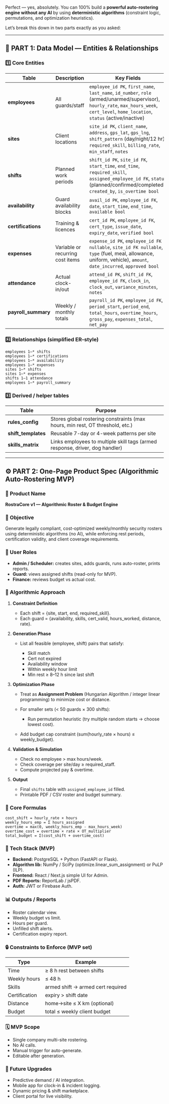 Perfect — yes, absolutely.
You can 100% build a **powerful auto-rostering engine without any AI** by using **deterministic algorithms** (constraint logic, permutations, and optimization heuristics).

Let’s break this down in two parts exactly as you asked:

---

## 🧩 PART 1: Data Model — Entities & Relationships

### 1️⃣ Core Entities

| Table               | Description                      | Key Fields                                                                                                                                                                              |
| ------------------- | -------------------------------- | --------------------------------------------------------------------------------------------------------------------------------------------------------------------------------------- |
| **employees**       | All guards/staff                 | `employee_id PK`, `first_name`, `last_name`, `id_number`, `role` (armed/unarmed/supervisor), `hourly_rate`, `max_hours_week`, `cert_level`, `home_location`, `status` (active/inactive) |
| **sites**           | Client locations                 | `site_id PK`, `client_name`, `address`, `gps_lat`, `gps_lng`, `shift_pattern` (day/night/12 hr), `required_skill`, `billing_rate`, `min_staff`, `notes`                                 |
| **shifts**          | Planned work periods             | `shift_id PK`, `site_id FK`, `start_time`, `end_time`, `required_skill`, `assigned_employee_id FK`, `status` (planned/confirmed/completed), `created_by`, `is_overtime bool`            |
| **availability**    | Guard availability blocks        | `avail_id PK`, `employee_id FK`, `date`, `start_time`, `end_time`, `available bool`                                                                                                     |
| **certifications**  | Training & licences              | `cert_id PK`, `employee_id FK`, `cert_type`, `issue_date`, `expiry_date`, `verified bool`                                                                                               |
| **expenses**        | Variable or recurring cost items | `expense_id PK`, `employee_id FK nullable`, `site_id FK nullable`, `type` (fuel, meal, allowance, uniform, vehicle), `amount`, `date_incurred`, `approved bool`                         |
| **attendance**      | Actual clock-in/out              | `attend_id PK`, `shift_id FK`, `employee_id FK`, `clock_in`, `clock_out`, `variance_minutes`, `notes`                                                                                   |
| **payroll_summary** | Weekly / monthly totals          | `payroll_id PK`, `employee_id FK`, `period_start`, `period_end`, `total_hours`, `overtime_hours`, `gross_pay`, `expenses_total`, `net_pay`                                              |

### 2️⃣ Relationships (simplified ER-style)

```
employees 1—* shifts
employees 1—* certifications
employees 1—* availability
employees 1—* expenses
sites 1—* shifts
sites 1—* expenses
shifts 1—1 attendance
employees 1—* payroll_summary
```

### 3️⃣ Derived / helper tables

| Table               | Purpose                                                                       |
| ------------------- | ----------------------------------------------------------------------------- |
| **rules_config**    | Stores global rostering constraints (max hours, min rest, OT threshold, etc.) |
| **shift_templates** | Reusable 7-day or 4-week patterns per site                                    |
| **skills_matrix**   | Links employees to multiple skill tags (armed response, driver, dog handler)  |

---

## ⚙️ PART 2: One-Page Product Spec (Algorithmic Auto-Rostering MVP)

### 🚀 Product Name

**RostraCore v1 — Algorithmic Roster & Budget Engine**

### 🎯 Objective

Generate legally compliant, cost-optimized weekly/monthly security rosters using deterministic algorithms (no AI), while enforcing rest periods, certification validity, and client coverage requirements.

### 💼 User Roles

* **Admin / Scheduler:** creates sites, adds guards, runs auto-roster, prints reports.
* **Guard:** views assigned shifts (read-only for MVP).
* **Finance:** reviews budget vs actual cost.

### 🧠 Algorithmic Approach

1. **Constraint Definition**

   * Each shift = {site, start, end, required_skill}.
   * Each guard = {availability, skills, cert_valid, hours_worked, distance, rate}.
2. **Generation Phase**

   * List all feasible (employee, shift) pairs that satisfy:

     * Skill match
     * Cert not expired
     * Availability window
     * Within weekly hour limit
     * Min rest ≥ 8–12 h since last shift
3. **Optimization Phase**

   * Treat as **Assignment Problem** (Hungarian Algorithm / integer linear programming) to minimize cost or distance.
   * For smaller sets (< 50 guards × 300 shifts):

     * Run permutation heuristic (try multiple random starts → choose lowest cost).
   * Add budget cap constraint (sum(hourly_rate × hours) ≤ weekly_budget).
4. **Validation & Simulation**

   * Check no employee > max hours/week.
   * Check coverage per site/day ≥ required_staff.
   * Compute projected pay & overtime.
5. **Output**

   * Final `shifts` table with `assigned_employee_id` filled.
   * Printable PDF / CSV roster and budget summary.

### 🧮 Core Formulas

```
cost_shift = hourly_rate × hours
weekly_hours_emp = Σ hours_assigned
overtime = max(0, weekly_hours_emp - max_hours_week)
overtime_cost = overtime × rate × OT_multiplier
total_budget = Σ(cost_shift + overtime_cost)
```

### 🧱 Tech Stack (MVP)

* **Backend:** PostgreSQL + Python (FastAPI or Flask).
* **Algorithm lib:** NumPy / SciPy (optimize.linear_sum_assignment) or PuLP (ILP).
* **Frontend:** React / Next.js simple UI for Admin.
* **PDF Reports:** ReportLab / jsPDF.
* **Auth:** JWT or Firebase Auth.

### 📊 Outputs / Reports

* Roster calendar view.
* Weekly budget vs limit.
* Hours per guard.
* Unfilled shift alerts.
* Certification expiry report.

### 🔒 Constraints to Enforce (MVP set)

| Type          | Example                           |
| ------------- | --------------------------------- |
| Time          | ≥ 8 h rest between shifts         |
| Weekly hours  | ≤ 48 h                            |
| Skills        | armed shift → armed cert required |
| Certification | expiry > shift date               |
| Distance      | home→site ≤ X km (optional)       |
| Budget        | total ≤ weekly client budget      |

### 🗓️ MVP Scope

* Single company multi-site rostering.
* No AI calls.
* Manual trigger for auto-generate.
* Editable after generation.

### 🔮 Future Upgrades

* Predictive demand / AI integration.
* Mobile app for clock-in & incident logging.
* Dynamic pricing & shift marketplace.
* Client portal for live visibility.

